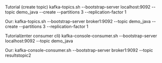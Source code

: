 Tutorial (create topic)
kafka-topics.sh --bootstrap-server localhost:9092 --topic demo_java --create --partitions 3 --replication-factor 1

Our:
kafka-topics.sh --bootstrap-server broker1:9092 --topic demo_java --create --partitions 3 --replication-factor 1

Tutorial(enter consumer cli)
kafka-console-consumer.sh --bootstrap-server localhost:9092 --topic demo_java

Our:
kafka-console-consumer.sh --bootstrap-server broker1:9092 --topic resultstopic2

